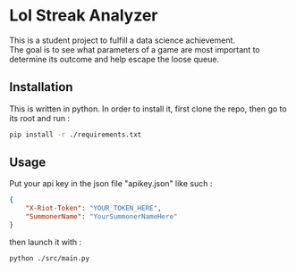 # Lol Streak Analyzer  

This is a student project to fulfill a data science achievement.  
The goal is to see what parameters of a game are most important 
to determine its outcome and help escape the loose queue.

## Installation 
This is written in python. In order to install it, first clone the repo, then 
go to its root and run : 
```bash
pip install -r ./requirements.txt
```

## Usage 
Put your api key in the json file "apikey.json" like such : 

```json
{
	"X-Riot-Token": "YOUR_TOKEN_HERE",
	"SummonerName": "YourSummonerNameHere"
}
```
then launch it with : 
```bash 
python ./src/main.py
```
